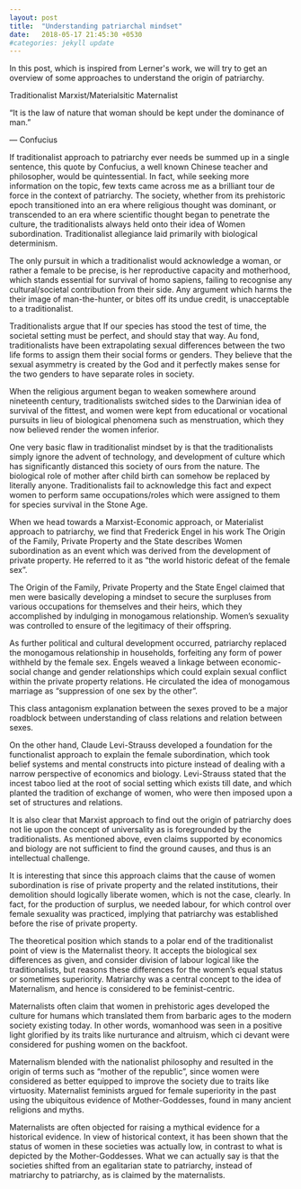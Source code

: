 ```yaml
---
layout: post
title:  "Understanding patriarchal mindset"
date:   2018-05-17 21:45:30 +0530
#categories: jekyll update
---
```


In this post, which is inspired from Lerner's work, we will try to get an overview of some approaches to understand the origin of patriarchy.

Traditionalist
Marxist/Materialsitic
Maternalist

“It is the law of nature that woman should be kept under the dominance of man.”

— Confucius

If traditionalist approach to patriarchy ever needs be summed up in a single sentence, this quote by Confucius, a well known Chinese teacher and philosopher, would be quintessential. In fact, while seeking more information on the topic, few texts came across me as a brilliant tour de force in the context of patriarchy. The society, whether from its prehistoric epoch transitioned into an era where religious thought was dominant, or transcended to an era where scientific thought began to penetrate the culture, the traditionalists always held onto their idea of Women subordination. Traditionalist allegiance laid primarily with biological determinism.

The only pursuit in which a traditionalist would acknowledge a woman, or rather a female to be precise, is her reproductive capacity and motherhood, which stands essential for survival of homo sapiens, failing to recognise any cultural/societal contribution from their side. Any argument which harms the their image of man-the-hunter, or bites off its undue credit, is unacceptable to a traditionalist.

Traditionalists argue that If our species has stood the test of time, the societal setting must be perfect, and should stay that way. Au fond, traditionalists have been extrapolating sexual differences between the two life forms to assign them their social forms or genders. They believe that the sexual asymmetry is created by the God and it perfectly makes sense for the two genders to have separate roles in society.

When the religious argument began to weaken somewhere around nineteenth century, traditionalists switched sides to the Darwinian idea of survival of the fittest, and women were kept from educational or vocational pursuits in lieu of biological phenomena such as menstruation, which they now believed render the women inferior.

One very basic flaw in traditionalist mindset by is that the traditionalists simply ignore the advent of technology, and development of culture which has significantly distanced this society of ours from the nature. The biological role of mother after child birth can somehow be replaced by literally anyone. Traditionalists fail to acknowledge this fact and expect women to perform same occupations/roles which were assigned to them for species survival in the Stone Age.

When we head towards a Marxist-Economic approach, or Materialist approach to patriarchy, we find that Frederick Engel in his work The Origin of the Family, Private Property and the State describes Women subordination as an event which was derived from the development of private property. He referred to it as “the world historic defeat of the female sex”.


The Origin of the Family, Private Property and the State
Engel claimed that men were basically developing a mindset to secure the surpluses from various occupations for themselves and their heirs, which they accomplished by indulging in monogamous relationship. Women’s sexuality was controlled to ensure of the legitimacy of their offspring.

As further political and cultural development occurred, patriarchy replaced the monogamous relationship in households, forfeiting any form of power withheld by the female sex. Engels weaved a linkage between economic-social change and gender relationships which could explain sexual conflict within the private property relations. He circulated the idea of monogamous marriage as “suppression of one sex by the other”.

This class antagonism explanation between the sexes proved to be a major roadblock between understanding of class relations and relation between sexes.

On the other hand, Claude Levi-Strauss developed a foundation for the functionalist approach to explain the female subordination, which took belief systems and mental constructs into picture instead of dealing with a narrow perspective of economics and biology. Levi-Strauss stated that the incest taboo lied at the root of social setting which exists till date, and which planted the tradition of exchange of women, who were then imposed upon a set of structures and relations.

It is also clear that Marxist approach to find out the origin of patriarchy does not lie upon the concept of universality as is foregrounded by the traditionalists. As mentioned above, even claims supported by economics and biology are not sufficient to find the ground causes, and thus is an intellectual challenge.

It is interesting that since this approach claims that the cause of women subordination is rise of private property and the related institutions, their demolition should logically liberate women, which is not the case, clearly. In fact, for the production of surplus, we needed labour, for which control over female sexuality was practiced, implying that patriarchy was established before the rise of private property.

The theoretical position which stands to a polar end of the traditionalist point of view is the Maternalist theory. It accepts the biological sex differences as given, and consider division of labour logical like the traditionalists, but reasons these differences for the women’s equal status or sometimes superiority. Matriarchy was a central concept to the idea of Maternalism, and hence is considered to be feminist-centric.

Maternalists often claim that women in prehistoric ages developed the culture for humans which translated them from barbaric ages to the modern society existing today. In other words, womanhood was seen in a positive light glorified by its traits like nurturance and altruism, which ci devant were considered for pushing women on the backfoot.

Maternalism blended with the nationalist philosophy and resulted in the origin of terms such as “mother of the republic”, since women were considered as better equipped to improve the society due to traits like virtuosity. Maternalist feminists argued for female superiority in the past using the ubiquitous evidence of Mother-Goddesses, found in many ancient religions and myths.

Maternalists are often objected for raising a mythical evidence for a historical evidence. In view of historical context, it has been shown that the status of women in these societies was actually low, in contrast to what is depicted by the Mother-Goddesses. What we can actually say is that the societies shifted from an egalitarian state to patriarchy, instead of matriarchy to patriarchy, as is claimed by the maternalists.
